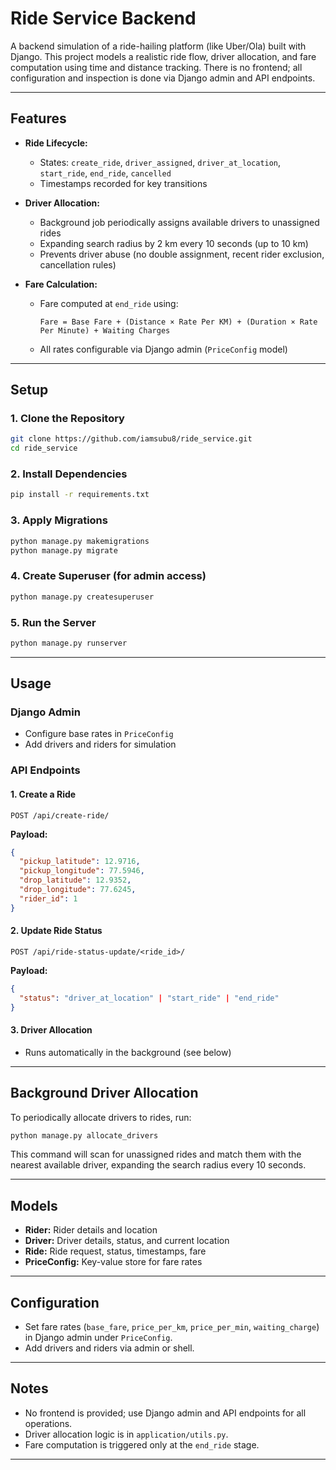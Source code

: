 # Ride Service Backend

A backend simulation of a ride-hailing platform (like Uber/Ola) built with Django. This project models a realistic ride flow, driver allocation, and fare computation using time and distance tracking. There is no frontend; all configuration and inspection is done via Django admin and API endpoints.

---

## Features

- **Ride Lifecycle:**  
  - States: `create_ride`, `driver_assigned`, `driver_at_location`, `start_ride`, `end_ride`, `cancelled`
  - Timestamps recorded for key transitions

- **Driver Allocation:**  
  - Background job periodically assigns available drivers to unassigned rides
  - Expanding search radius by 2 km every 10 seconds (up to 10 km)
  - Prevents driver abuse (no double assignment, recent rider exclusion, cancellation rules)

- **Fare Calculation:**  
  - Fare computed at `end_ride` using:
    ```
    Fare = Base Fare + (Distance × Rate Per KM) + (Duration × Rate Per Minute) + Waiting Charges
    ```
  - All rates configurable via Django admin (`PriceConfig` model)

---

## Setup

### 1. Clone the Repository

```bash
git clone https://github.com/iamsubu8/ride_service.git
cd ride_service
```

### 2. Install Dependencies

```bash
pip install -r requirements.txt
```

### 3. Apply Migrations

```bash
python manage.py makemigrations
python manage.py migrate
```

### 4. Create Superuser (for admin access)

```bash
python manage.py createsuperuser
```

### 5. Run the Server

```bash
python manage.py runserver
```

---

## Usage

### Django Admin

- Configure base rates in `PriceConfig`
- Add drivers and riders for simulation

### API Endpoints

#### 1. Create a Ride

`POST /api/create-ride/`

**Payload:**
```json
{
  "pickup_latitude": 12.9716,
  "pickup_longitude": 77.5946,
  "drop_latitude": 12.9352,
  "drop_longitude": 77.6245,
  "rider_id": 1
}
```

#### 2. Update Ride Status

`POST /api/ride-status-update/<ride_id>/`

**Payload:**
```json
{
  "status": "driver_at_location" | "start_ride" | "end_ride"
}
```

#### 3. Driver Allocation

- Runs automatically in the background (see below)

---

## Background Driver Allocation

To periodically allocate drivers to rides, run:

```bash
python manage.py allocate_drivers
```

This command will scan for unassigned rides and match them with the nearest available driver, expanding the search radius every 10 seconds.

---

## Models

- **Rider:** Rider details and location
- **Driver:** Driver details, status, and current location
- **Ride:** Ride request, status, timestamps, fare
- **PriceConfig:** Key-value store for fare rates
---

## Configuration

- Set fare rates (`base_fare`, `price_per_km`, `price_per_min`, `waiting_charge`) in Django admin under `PriceConfig`.
- Add drivers and riders via admin or shell.

---


## Notes

- No frontend is provided; use Django admin and API endpoints for all operations.
- Driver allocation logic is in `application/utils.py`.
- Fare computation is triggered only at the `end_ride` stage.

---

